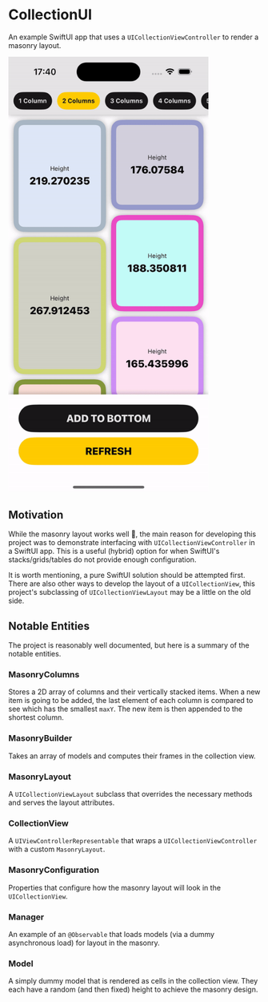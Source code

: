 # CollectionUI

An example SwiftUI app that uses a `UICollectionViewController` to render a masonry layout.

<img src="Docs/Masonry.gif" width="400"/>

## Motivation

While the masonry layout works well 🙌, the main reason for developing this project was to demonstrate interfacing with `UICollectionViewController` in a SwiftUI app. This is a useful (hybrid) option for when SwiftUI's stacks/grids/tables do not provide enough configuration.

It is worth mentioning, a pure SwiftUI solution should be attempted first. There are also other ways to develop the layout of a `UICollectionView`, this project's subclassing of `UICollectionViewLayout` may be a little on the old side.

## Notable Entities

The project is reasonably well documented, but here is a summary of the notable entities.

### MasonryColumns

Stores a 2D array of columns and their vertically stacked items. When a new item is going to be added, the last element of each column is compared to see which has the smallest `maxY`. The new item is then appended to the shortest column.

###  MasonryBuilder

Takes an array of models and computes their frames in the collection view.

### MasonryLayout

A `UICollectionViewLayout` subclass that overrides the necessary methods and serves the layout attributes.

### CollectionView

A `UIViewControllerRepresentable` that wraps a `UICollectionViewController` with a custom `MasonryLayout`.

### MasonryConfiguration

Properties that configure how the masonry layout will look in the `UICollectionView`.

### Manager

An example of an `@Observable` that loads models (via a dummy asynchronous load) for layout in the masonry.

### Model

A simply dummy model that is rendered as cells in the collection view. They each have a random (and then fixed) height to achieve the masonry design.